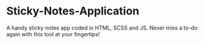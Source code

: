 # Sticky-Notes-Application
A handy sticky notes app coded in HTML, SCSS and JS. Never miss a to-do again with this tool at your fingertips!
